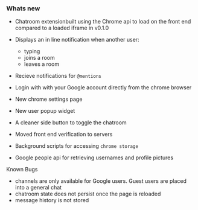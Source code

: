 ### Whats new

- Chatroom extensionbuilt using the Chrome api to load on the front end compared to a loaded iframe in v0.1.0

- Displays an in line notification when another user:
   - typing
   - joins a room
   - leaves a room

- Recieve notifications for `@mentions`
- Login with with your Google account directly from the chrome browser
- New chrome settings page 
- New user popup widget
- A cleaner side button to toggle the chatroom
- Moved front end verification to servers
- Background scripts for accessing `chrome storage`
- Google people api for retrieving usernames and profile pictures

Known Bugs
- channels are only available for Google users. Guest users are placed into a general chat
- chatroom state does not persist once the page is reloaded
- message history is not stored
